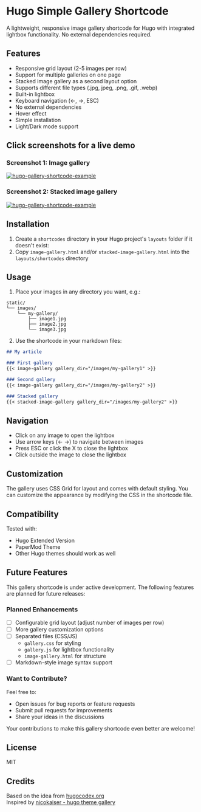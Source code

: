 # Hugo Simple Gallery Shortcode

A lightweight, responsive image gallery shortcode for Hugo with integrated lightbox functionality. No external dependencies required.

## Features
- Responsive grid layout (2-5 images per row)
- Support for multiple galleries on one page
- Stacked image gallery as a second layout option
- Supports different file types (.jpg, jpeg, .png, .gif, .webp)
- Built-in lightbox
- Keyboard navigation (←, →, ESC)
- No external dependencies
- Hover effect
- Simple installation
- Light/Dark mode support

## Click screenshots for a live demo

### Screenshot 1: Image gallery
[![hugo-gallery-shortcode-example](https://github.com/user-attachments/assets/9cd81f33-33f0-4883-9665-d15eb88580bf)](https://blog.bitlager.de/posts/tech/hugo-gallery-shortcode-example/)

### Screenshot 2: Stacked image gallery
[![hugo-gallery-shortcode-example](https://github.com/user-attachments/assets/57e1dd51-fe59-48db-8d69-35893f545845)](https://blog.bitlager.de/posts/tech/hugo-gallery-shortcode-example/)

## Installation
1. Create a `shortcodes` directory in your Hugo project's `layouts` folder if it doesn't exist:
2. Copy `image-gallery.html` and/or `stacked-image-gallery.html` into the `layouts/shortcodes` directory

## Usage

1. Place your images in any directory you want, e.g.:
```
static/
└── images/
    └── my-gallery/
        ├── image1.jpg
        ├── image2.jpg
        └── image3.jpg
```

2. Use the shortcode in your markdown files:
```markdown
## My article

### First gallery
{{< image-gallery gallery_dir="/images/my-gallery1" >}}

### Second gallery
{{< image-gallery gallery_dir="/images/my-gallery2" >}}

### Stacked gallery
{{< stacked-image-gallery gallery_dir="/images/my-gallery2" >}}
```

## Navigation
- Click on any image to open the lightbox
- Use arrow keys (← →) to navigate between images
- Press ESC or click the X to close the lightbox
- Click outside the image to close the lightbox

## Customization
The gallery uses CSS Grid for layout and comes with default styling. You can customize the appearance by modifying the CSS in the shortcode file.

## Compatibility
Tested with:
- Hugo Extended Version
- PaperMod Theme
- Other Hugo themes should work as well

## Future Features
This gallery shortcode is under active development. The following features are planned for future releases:

### Planned Enhancements
- [ ] Configurable grid layout (adjust number of images per row)
- [ ] More gallery customization options
- [ ] Separated files (CSS/JS)
    - `gallery.css` for styling
    - `gallery.js` for lightbox functionality
    - `image-gallery.html` for structure
- [ ] Markdown-style image syntax support

### Want to Contribute?
Feel free to:
- Open issues for bug reports or feature requests
- Submit pull requests for improvements
- Share your ideas in the discussions

Your contributions to make this gallery shortcode even better are welcome!

## License
MIT

## Credits
Based on the idea from [hugocodex.org](https://hugocodex.org/add-ons/image-gallery/)  
Inspired by [nicokaiser - hugo theme gallery](https://github.com/nicokaiser/hugo-theme-gallery)
